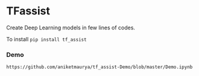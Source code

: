 # TFassist
Create Deep Learning models in few lines of codes.

To install
``pip install tf_assist``


### Demo
```https://github.com/aniketmaurya/tf_assist-Demo/blob/master/Demo.ipynb```
